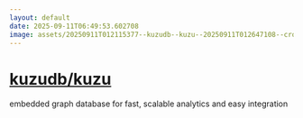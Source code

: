 ```yaml
---
layout: default
date: 2025-09-11T06:49:53.602708
image: assets/20250911T012115377--kuzudb--kuzu--20250911T012647108--cropped.png
---
```


# [kuzudb/kuzu](https://github.com/kuzudb/kuzu)

embedded graph database for fast, scalable analytics and easy integration
